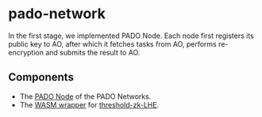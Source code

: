 # pado-network


In the first stage, we implemented PADO Node. Each node first registers its public key to AO, after which it fetches tasks from AO, performs re-encryption and submits the result to AO.


## Components

- The [PADO Node](./padonode/README.md) of the PADO Networks.
- The [WASM wrapper](./lib/lhe/README.md) for [threshold-zk-LHE](https://github.com/pado-labs/threshold-zk-LHE).
